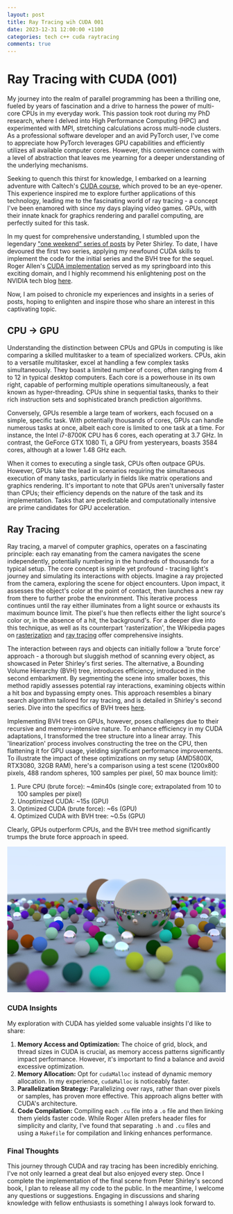 ```yaml
---
layout: post
title: Ray Tracing wih CUDA 001
date: 2023-12-31 12:00:00 +1100
categories: tech c++ cuda raytracing
comments: true
---
```


# Ray Tracing with CUDA (001)

My journey into the realm of parallel programming has been a thrilling one, fueled by years of fascination and a drive to harness the power of multi-core CPUs in my everyday work. This passion took root during my PhD research, where I delved into High Performance Computing (HPC) and experimented with MPI, stretching calculations across multi-node clusters. As a professional software developer and an avid PyTorch user, I've come to appreciate how PyTorch leverages GPU capabilities and efficiently utilizes all available computer cores. However, this convenience comes with a level of abstraction that leaves me yearning for a deeper understanding of the underlying mechanisms.

Seeking to quench this thirst for knowledge, I embarked on a learning adventure with Caltech's [CUDA course](http://courses.cms.caltech.edu/cs179/), which proved to be an eye-opener. This experience inspired me to explore further applications of this technology, leading me to the fascinating world of ray tracing - a concept I've been enamored with since my days playing video games. GPUs, with their innate knack for graphics rendering and parallel computing, are perfectly suited for this task.

In my quest for comprehensive understanding, I stumbled upon the legendary ["one weekend" series of posts](https://raytracing.github.io/) by Peter Shirley. To date, I have devoured the first two series, applying my newfound CUDA skills to implement the code for the initial series and the BVH tree for the sequel. Roger Allen's [CUDA implementation](https://github.com/rogerallen/raytracinginoneweekendincuda) served as my springboard into this exciting domain, and I highly recommend his enlightening post on the NVIDIA tech blog [here](https://developer.nvidia.com/blog/accelerated-ray-tracing-cuda/).

Now, I am poised to chronicle my experiences and insights in a series of posts, hoping to enlighten and inspire those who share an interest in this captivating topic.

## CPU -> GPU

Understanding the distinction between CPUs and GPUs in computing is like comparing a skilled multitasker to a team of specialized workers. CPUs, akin to a versatile multitasker, excel at handling a few complex tasks simultaneously. They boast a limited number of cores, often ranging from 4 to 12 in typical desktop computers. Each core is a powerhouse in its own right, capable of performing multiple operations simultaneously, a feat known as hyper-threading. CPUs shine in sequential tasks, thanks to their rich instruction sets and sophisticated branch prediction algorithms.

Conversely, GPUs resemble a large team of workers, each focused on a simple, specific task. With potentially thousands of cores, GPUs can handle numerous tasks at once, albeit each core is limited to one task at a time. For instance, the Intel i7-8700K CPU has 6 cores, each operating at 3.7 GHz. In contrast, the GeForce GTX 1080 Ti, a GPU from yesteryears, boasts 3584 cores, although at a lower 1.48 GHz each.

When it comes to executing a single task, CPUs often outpace GPUs. However, GPUs take the lead in scenarios requiring the simultaneous execution of many tasks, particularly in fields like matrix operations and graphics rendering. It's important to note that GPUs aren't universally faster than CPUs; their efficiency depends on the nature of the task and its implementation. Tasks that are predictable and computationally intensive are prime candidates for GPU acceleration.

## Ray Tracing

Ray tracing, a marvel of computer graphics, operates on a fascinating principle: each ray emanating from the camera navigates the scene independently, potentially numbering in the hundreds of thousands for a typical setup. The core concept is simple yet profound - tracing light's journey and simulating its interactions with objects. Imagine a ray projected from the camera, exploring the scene for object encounters. Upon impact, it assesses the object's color at the point of contact, then launches a new ray from there to further probe the environment. This iterative process continues until the ray either illuminates from a light source or exhausts its maximum bounce limit. The pixel's hue then reflects either the light source's color or, in the absence of a hit, the background's. For a deeper dive into this technique, as well as its counterpart 'rasterization', the Wikipedia pages on [rasterization](https://en.wikipedia.org/wiki/Rasterisation) and [ray tracing](<https://en.wikipedia.org/wiki/Ray_tracing_(graphics)>) offer comprehensive insights.

The interaction between rays and objects can initially follow a 'brute force' approach - a thorough but sluggish method of scanning every object, as showcased in Peter Shirley's first series. The alternative, a Bounding Volume Hierarchy (BVH) tree, introduces efficiency, introduced in the second embarkment. By segmenting the scene into smaller boxes, this method rapidly assesses potential ray interactions, examining objects within a hit box and bypassing empty ones. This approach resembles a binary search algorithm tailored for ray tracing, and is detailed in Shirley's second series. Dive into the specifics of BVH trees [here](https://en.wikipedia.org/wiki/Bounding_volume_hierarchy).

Implementing BVH trees on GPUs, however, poses challenges due to their recursive and memory-intensive nature. To enhance efficiency in my CUDA adaptations, I transformed the tree structure into a linear array. This 'linearization' process involves constructing the tree on the CPU, then flattening it for GPU usage, yielding significant performance improvements. To illustrate the impact of these optimizations on my setup (AMD5800X, RTX3080, 32GB RAM), here's a comparison using a test scene (1200x800 pixels, 488 random spheres, 100 samples per pixel, 50 max bounce limit):

1. Pure CPU (brute force): ~4min40s (single core; extrapolated from 10 to 100 samples per pixel)
2. Unoptimized CUDA: ~15s (GPU)
3. Optimized CUDA (brute force): ~6s (GPU)
4. Optimized CUDA with BVH tree: ~0.5s (GPU)

Clearly, GPUs outperform CPUs, and the BVH tree method significantly trumps the brute force approach in speed.

![Random Sphere with Defocus Effect](/assets/img/random-spheres.jpg)

### CUDA Insights

My exploration with CUDA has yielded some valuable insights I'd like to share:

1. **Memory Access and Optimization:** The choice of grid, block, and thread sizes in CUDA is crucial, as memory access patterns significantly impact performance. However, it's important to find a balance and avoid excessive optimization.
2. **Memory Allocation:** Opt for `cudaMalloc` instead of dynamic memory allocation. In my experience, `cudaMalloc` is noticeably faster.
3. **Parallelization Strategy:** Parallelizing over rays, rather than over pixels or samples, has proven more effective. This approach aligns better with CUDA's architecture.
4. **Code Compilation:** Compiling each `.cu` file into a `.o` file and then linking them yields faster code. While Roger Allen prefers header files for simplicity and clarity, I've found that separating `.h` and `.cu` files and using a `Makefile` for compilation and linking enhances performance.

### Final Thoughts

This journey through CUDA and ray tracing has been incredibly enriching. I've not only learned a great deal but also enjoyed every step. Once I complete the implementation of the final scene from Peter Shirley's second book, I plan to release all my code to the public. In the meantime, I welcome any questions or suggestions. Engaging in discussions and sharing knowledge with fellow enthusiasts is something I always look forward to.
